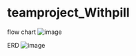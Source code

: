# teamproject_Withpill






flow chart
![image](https://user-images.githubusercontent.com/112854060/207356287-827b2a05-6e83-4915-ad2a-099f0971c934.png)


ERD
![image](https://user-images.githubusercontent.com/112854060/207356563-20fac9f8-0fad-453f-8702-760b12a801e5.png)
